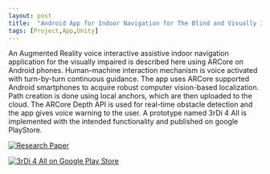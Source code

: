 ```yaml
---
layout: post
title:  "Android App for Indoor Navigation for The Blind and Visually Impaired"
tags: [Project,App,Unity]
---
```


An Augmented Reality voice interactive assistive indoor navigation application for the visually impaired is described here using ARCore on Android phones. Human–machine interaction mechanism is voice activated with turn-by-turn continuous guidance. The app uses ARCore supported Android smartphones to acquire robust computer vision-based localization. Path creation is done using local anchors, which are then uploaded to the cloud. The ARCore Depth API is used for real-time obstacle detection and the app gives voice warning to the user. A prototype named 3rDi 4 All is implemented with the intended functionality and published on google PlayStore.
<!--more-->

[![Research Paper](https://img.shields.io/badge/Research_paper-black?style=for-the-badge&logo=ieee&logoColor=FFFFFF&color=00629b)](https://www.techrxiv.org/articles/preprint/Voice_Interactive_Indoor_Navigation_Application_for_the_Visually_Impaired_on_Android_Phones_with_Real-Time_Obstacle_Detection_using_Augmented_Reality_with_ARCore/21897252)

[![3rDi 4 All on Google Play Store](https://img.shields.io/badge/3rDi_4_All_on_Google_Play_Store-black?style=for-the-badge&logo=android&color=E6FFE6)](https://play.google.com/store/apps/details?id=com.Uralstech.thirdifourall&pli=12)
